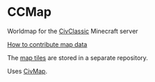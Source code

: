 # CCMap

Worldmap for the [CivClassic](https://old.reddit.com/r/civclassics/) Minecraft server

[How to contribute map data](https://github.com/gjum/civmap/wiki/Contributing#how-to-contribute-voxelmap-data)

The [map tiles](https://github.com/ccmap/tiles) are stored in a separate repository.

Uses [CivMap](https://github.com/Gjum/CivMap).
